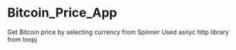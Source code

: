 # Bitcoin_Price_App
Get Bitcoin price by selecting currency from Spinner
Used asnyc http library from loopj
